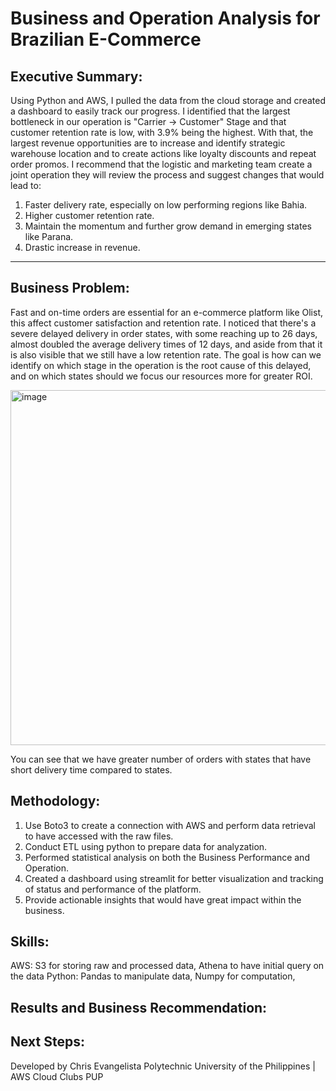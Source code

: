 # Business and Operation Analysis for Brazilian E-Commerce 
## Executive Summary:

Using Python and AWS, I pulled the data from the cloud storage and created a dashboard to easily track our progress. I identified that the largest bottleneck in our operation is "Carrier -> Customer" Stage and that customer retention rate is low, with 3.9% being the highest. With that, the largest revenue opportunities are to increase and identify strategic warehouse location and to create actions like loyalty discounts and repeat order promos. I recommend that the logistic and marketing team create a joint operation they will review the process and suggest changes that would lead to:

1. Faster delivery rate, especially on low performing regions like Bahia.
2. Higher customer retention rate.
3. Maintain the momentum and further grow demand in emerging states like Parana.
4. Drastic increase in revenue.

---
## Business Problem:

Fast and on-time orders are essential for an e-commerce platform like Olist, this affect customer satisfaction and retention rate. I noticed that there's a severe delayed delivery in order states, with some reaching up to 26 days, almost doubled the average delivery times of 12 days, and aside from that it is also visible that we still have a low retention rate. The goal is how can we identify on which stage in the operation is the root cause of this delayed, and on which states should we focus our resources more for greater ROI.

<img width="1062" height="568" alt="image" src="https://github.com/user-attachments/assets/39aef07c-c542-4b65-b5b4-24d291fe223d" />

You can see that we have greater number of orders with states that have short delivery time compared to states. 

## Methodology:

1. Use Boto3 to create a connection with AWS and perform data retrieval to have accessed with the raw files.
2. Conduct ETL using python to prepare data for analyzation.
3. Performed statistical analysis on both the Business Performance and Operation.
4. Created a dashboard using streamlit for better visualization and tracking of status and performance of the platform.
5. Provide actionable insights that would have great impact within the business.

## Skills:

AWS: S3 for storing raw and processed data, Athena to have initial query on the data
Python: Pandas to manipulate data, Numpy for computation,
## Results and Business Recommendation:

## Next Steps:





Developed by Chris Evangelista
Polytechnic University of the Philippines | AWS Cloud Clubs PUP
